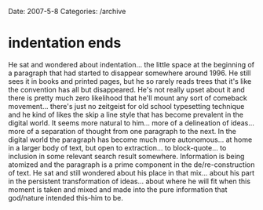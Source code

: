 Date: 2007-5-8
Categories: /archive

# indentation ends

He sat and wondered about indentation... the little space at the beginning of a paragraph that had started to disappear somewhere around 1996.  He still sees it in books and printed pages, but he so rarely reads trees that it's like the convention has all but disappeared. He's not really upset about it and there is pretty much zero likelihood that he'll mount any sort of comeback movement... there's just no zeitgeist for old school typesetting technique and he kind of likes the skip a line style that has become prevalent in the digital world.  It seems more natural to him... more of a delineation of ideas... more of a separation of thought from one paragraph to the next.  In the digital world the paragraph has become much more autonomous... at home in a larger body of text, but open to extraction... to block-quote... to inclusion in some relevant search result somewhere.  Information is being atomized and the paragraph is a prime component in the de/re-construction of text.  He sat and still wondered about his place in that mix... about his part in the persistent transformation of ideas... about where he will fit when this moment is taken and mixed and made into the pure information that god/nature intended this-him to be.
